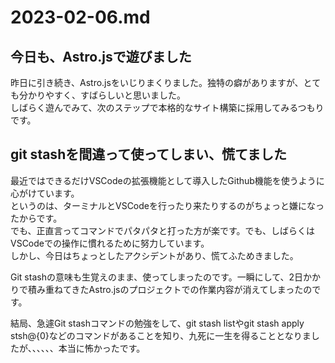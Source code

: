 # 2023-02-06.md

## 今日も、Astro.jsで遊びました

昨日に引き続き、Astro.jsをいじりまくりました。独特の癖がありますが、とても分かりやすく、すばらしいと思いました。  
しばらく遊んでみて、次のステップで本格的なサイト構築に採用してみるつもりです。

## git stashを間違って使ってしまい、慌てました

最近ではできるだけVSCodeの拡張機能として導入したGithub機能を使うように心がけています。  
というのは、ターミナルとVSCodeを行ったり来たりするのがちょっと嫌になったからです。  
でも、正直言ってコマンドでパタパタと打った方が楽です。でも、しばらくはVSCodeでの操作に慣れるために努力しています。  
しかし、今日はちょっとしたアクシデントがあり、慌てふためきました。  

Git stashの意味も生覚えのまま、使ってしまったのです。一瞬にして、2日かかりで積み重ねてきたAstro.jsのプロジェクトでの作業内容が消えてしまったのです。

結局、急遽Git stashコマンドの勉強をして、git stash listやgit stash apply stsh@{0}などのコマンドがあることを知り、九死に一生を得ることとなりましたが、、、、、、本当に怖かったです。
